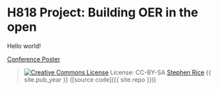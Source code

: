 ---
---
# H818 Project: Building OER in the open

Hello world!

[Conference Poster](poster/)

> <a href="http://creativecommons.org/licenses/by-sa/4.0/" rel="license"><img style="border-width: 0;" src="https://i.creativecommons.org/l/by-sa/4.0/88x31.png" alt="Creative Commons License" /></a>
> License: CC-BY-SA <a href="https://github.com/riceyrice">Stephen Rice</a> {{ site.pub_year }} ([source code]({{ site.repo }}))
